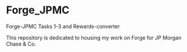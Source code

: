 # Forge_JPMC
Forge-JPMC Tasks 1-3 and Rewards-converter

This repository is dedicated to housing my work on Forge for JP Morgan Chase & Co.

